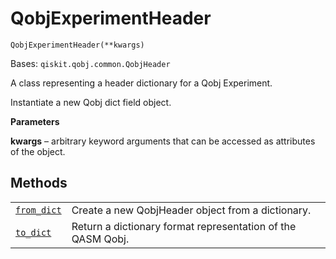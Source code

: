 # QobjExperimentHeader

<span id="undefined" />

`QobjExperimentHeader(**kwargs)`

Bases: `qiskit.qobj.common.QobjHeader`

A class representing a header dictionary for a Qobj Experiment.

Instantiate a new Qobj dict field object.

**Parameters**

**kwargs** – arbitrary keyword arguments that can be accessed as attributes of the object.

## Methods

|                                                                                                                                                   |                                                             |
| ------------------------------------------------------------------------------------------------------------------------------------------------- | ----------------------------------------------------------- |
| [`from_dict`](qiskit.qobj.QobjExperimentHeader.from_dict#qiskit.qobj.QobjExperimentHeader.from_dict "qiskit.qobj.QobjExperimentHeader.from_dict") | Create a new QobjHeader object from a dictionary.           |
| [`to_dict`](qiskit.qobj.QobjExperimentHeader.to_dict#qiskit.qobj.QobjExperimentHeader.to_dict "qiskit.qobj.QobjExperimentHeader.to_dict")         | Return a dictionary format representation of the QASM Qobj. |
